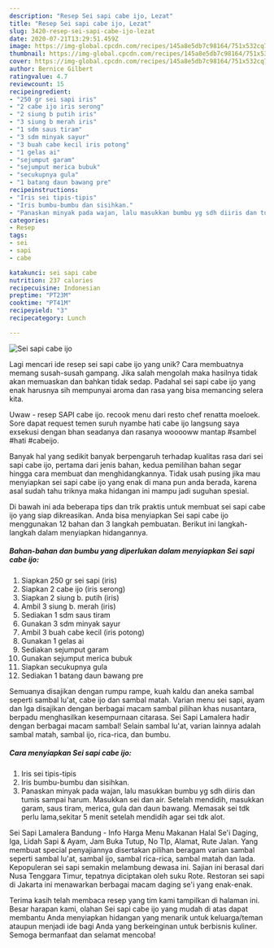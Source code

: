 ```yaml
---
description: "Resep Sei sapi cabe ijo, Lezat"
title: "Resep Sei sapi cabe ijo, Lezat"
slug: 3420-resep-sei-sapi-cabe-ijo-lezat
date: 2020-07-21T13:29:51.459Z
image: https://img-global.cpcdn.com/recipes/145a8e5db7c98164/751x532cq70/sei-sapi-cabe-ijo-foto-resep-utama.jpg
thumbnail: https://img-global.cpcdn.com/recipes/145a8e5db7c98164/751x532cq70/sei-sapi-cabe-ijo-foto-resep-utama.jpg
cover: https://img-global.cpcdn.com/recipes/145a8e5db7c98164/751x532cq70/sei-sapi-cabe-ijo-foto-resep-utama.jpg
author: Bernice Gilbert
ratingvalue: 4.7
reviewcount: 15
recipeingredient:
- "250 gr sei sapi iris"
- "2 cabe ijo iris serong"
- "2 siung b putih iris"
- "3 siung b merah iris"
- "1 sdm saus tiram"
- "3 sdm minyak sayur"
- "3 buah cabe kecil iris potong"
- "1 gelas ai"
- "sejumput garam"
- "sejumput merica bubuk"
- "secukupnya gula"
- "1 batang daun bawang pre"
recipeinstructions:
- "Iris sei tipis-tipis"
- "Iris bumbu-bumbu dan sisihkan."
- "Panaskan minyak pada wajan, lalu masukkan bumbu yg sdh diiris dan tumis sampai harum. Masukkan sei dan air. Setelah mendidih, masukkan garam, saus tiram, merica, gula dan daun bawang. Memasak sei tdk perlu lama,sekitar 5 menit setelah mendidih agar sei tdk alot."
categories:
- Resep
tags:
- sei
- sapi
- cabe

katakunci: sei sapi cabe 
nutrition: 237 calories
recipecuisine: Indonesian
preptime: "PT23M"
cooktime: "PT41M"
recipeyield: "3"
recipecategory: Lunch

---
```



![Sei sapi cabe ijo](https://img-global.cpcdn.com/recipes/145a8e5db7c98164/751x532cq70/sei-sapi-cabe-ijo-foto-resep-utama.jpg)

Lagi mencari ide resep sei sapi cabe ijo yang unik? Cara membuatnya memang susah-susah gampang. Jika salah mengolah maka hasilnya tidak akan memuaskan dan bahkan tidak sedap. Padahal sei sapi cabe ijo yang enak harusnya sih mempunyai aroma dan rasa yang bisa memancing selera kita.

Uwaw - resep SAPI cabe ijo. recook menu dari resto chef renatta moeloek. Sore dapat request temen suruh nyambe hati cabe ijo langsung saya exsekusi dengan bhan seadanya dan rasanya wooooww mantap #sambel #hati #cabeijo.

Banyak hal yang sedikit banyak berpengaruh terhadap kualitas rasa dari sei sapi cabe ijo, pertama dari jenis bahan, kedua pemilihan bahan segar hingga cara membuat dan menghidangkannya. Tidak usah pusing jika mau menyiapkan sei sapi cabe ijo yang enak di mana pun anda berada, karena asal sudah tahu triknya maka hidangan ini mampu jadi suguhan spesial.


Di bawah ini ada beberapa tips dan trik praktis untuk membuat sei sapi cabe ijo yang siap dikreasikan. Anda bisa menyiapkan Sei sapi cabe ijo menggunakan 12 bahan dan 3 langkah pembuatan. Berikut ini langkah-langkah dalam menyiapkan hidangannya.

<!--inarticleads1-->

##### Bahan-bahan dan bumbu yang diperlukan dalam menyiapkan Sei sapi cabe ijo:

1. Siapkan 250 gr sei sapi (iris)
1. Siapkan 2 cabe ijo (iris serong)
1. Siapkan 2 siung b. putih (iris)
1. Ambil 3 siung b. merah (iris)
1. Sediakan 1 sdm saus tiram
1. Gunakan 3 sdm minyak sayur
1. Ambil 3 buah cabe kecil (iris potong)
1. Gunakan 1 gelas ai
1. Sediakan sejumput garam
1. Gunakan sejumput merica bubuk
1. Siapkan secukupnya gula
1. Sediakan 1 batang daun bawang pre


Semuanya disajikan dengan rumpu rampe, kuah kaldu dan aneka sambal seperti sambal lu&#39;at, cabe ijo dan sambal matah. Varian menu sei sapi, ayam dan Iga disajikan dengan berbagai macam sambal pilihan khas nusantara, berpadu menghasilkan kesempurnaan citarasa. Sei Sapi Lamalera hadir dengan berbagai macam sambal! Selain sambal lu&#39;at, varian lainnya adalah sambal matah, sambal ijo, rica-rica, dan bumbu. 

<!--inarticleads2-->

##### Cara menyiapkan Sei sapi cabe ijo:

1. Iris sei tipis-tipis
1. Iris bumbu-bumbu dan sisihkan.
1. Panaskan minyak pada wajan, lalu masukkan bumbu yg sdh diiris dan tumis sampai harum. Masukkan sei dan air. Setelah mendidih, masukkan garam, saus tiram, merica, gula dan daun bawang. Memasak sei tdk perlu lama,sekitar 5 menit setelah mendidih agar sei tdk alot.


Sei Sapi Lamalera Bandung - Info Harga Menu Makanan Halal Se&#39;i Daging, Iga, Lidah Sapi &amp; Ayam, Jam Buka Tutup, No Tlp, Alamat, Rute Jalan. Yang membuat special penyajiannya disertakan pilihan beragam varian sambal seperti sambal lu&#39;at, sambal ijo, sambal rica-rica, sambal matah dan lada. Kepopuleran sei sapi semakin melambung dewasa ini. Sajian ini berasal dari Nusa Tenggara Timur, tepatnya diciptakan oleh suku Rote. Restoran sei sapi di Jakarta ini menawarkan berbagai macam daging se&#39;i yang enak-enak. 

Terima kasih telah membaca resep yang tim kami tampilkan di halaman ini. Besar harapan kami, olahan Sei sapi cabe ijo yang mudah di atas dapat membantu Anda menyiapkan hidangan yang menarik untuk keluarga/teman ataupun menjadi ide bagi Anda yang berkeinginan untuk berbisnis kuliner. Semoga bermanfaat dan selamat mencoba!
